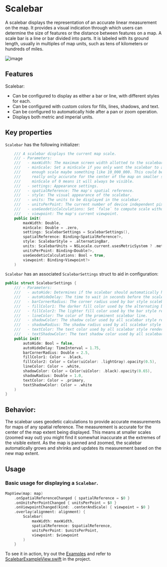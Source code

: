 # Scalebar

A scalebar displays the representation of an accurate linear measurement on the map. It provides a visual indication through which users can determine the size of features or the distance between features on a map. A scale bar is a line or bar divided into parts. It is labeled with its ground length, usually in multiples of map units, such as tens of kilometers or hundreds of miles. 

![image](https://user-images.githubusercontent.com/3998072/203605457-df6f845c-9245-4608-a61e-6d1e2e63a81b.png)

## Features

Scalebar:

- Can be configured to display as either a bar or line, with different styles for each.
- Can be configured with custom colors for fills, lines, shadows, and text.
- Can be configured to automatically hide after a pan or zoom operation.
- Displays both metric and imperial units.

## Key properties

`Scalebar` has the following initializer:

```swift
    /// A scalebar displays the current map scale.
    /// - Parameters:
    ///   - maxWidth: The maximum screen width allotted to the scalebar.
    ///   - minScale: Set a minScale if you only want the scalebar to appear when you reach a large
    ///     enough scale maybe something like 10_000_000. This could be useful because the scalebar is
    ///     really only accurate for the center of the map on smaller scales (when zoomed way out). A
    ///     minScale of 0 means it will always be visible.
    ///   - settings: Appearance settings.
    ///   - spatialReference: The map's spatial reference.
    ///   - style: The visual appearance of the scalebar.
    ///   - units: The units to be displayed in the scalebar.
    ///   - unitsPerPoint: The current number of device independent pixels to map display units.
    ///   - useGeodeticCalculations: Set `false` to compute scale without a geodesic curve.
    ///   - viewpoint: The map's current viewpoint.
    public init(
        maxWidth: Double,
        minScale: Double = .zero,
        settings: ScalebarSettings = ScalebarSettings(),
        spatialReference: Binding<SpatialReference?>,
        style: ScalebarStyle = .alternatingBar,
        units: ScalebarUnits = NSLocale.current.usesMetricSystem ? .metric : .imperial,
        unitsPerPoint: Binding<Double?>,
        useGeodeticCalculations: Bool = true,
        viewpoint: Binding<Viewpoint?>
    )
```

`Scalebar` has an associated `ScalebarSettings` struct to aid in configuration:

```swift
public struct ScalebarSettings {
    /// - Parameters:
    ///   - autoHide: Determines if the scalebar should automatically hide/show itself.
    ///   - autoHideDelay: The time to wait in seconds before the scalebar hides itself.
    ///   - barCornerRadius: The corner radius used by bar style scalebar renders.
    ///   - fillColor1: The darker fill color used by the alternating bar style render.
    ///   - fillColor2: The lighter fill color used by the bar style renders.
    ///   - lineColor: The color of the prominent scalebar line.
    ///   - shadowColor: The shadow color used by all scalebar style renders.
    ///   - shadowRadius: The shadow radius used by all scalebar style renders.
    ///   - textColor: The text color used by all scalebar style renders.
    ///   - textShadowColor: The text shadow color used by all scalebar style renders.
    public init(
        autoHide: Bool = false,
        autoHideDelay: TimeInterval = 1.75,
        barCornerRadius: Double = 2.5,
        fillColor1: Color = .black,
        fillColor2: Color = Color(uiColor: .lightGray).opacity(0.5),
        lineColor: Color = .white,
        shadowColor: Color = Color(uiColor: .black).opacity(0.65),
        shadowRadius: Double = 1.0,
        textColor: Color = .primary,
        textShadowColor: Color = .white
    )
}
```

## Behavior:

The scalebar uses geodetic calculations to provide accurate measurements for maps of any spatial reference. The measurement is accurate for the center of the map extent being displayed. This means at smaller scales (zoomed way out) you might find it somewhat inaccurate at the extremes of the visible extent. As the map is panned and zoomed, the scalebar automatically grows and shrinks and updates its measurement based on the new map extent.

## Usage

### Basic usage for displaying a `Scalebar`.

```swift
MapView(map: map)
    .onSpatialReferenceChanged { spatialReference = $0 }
    .onUnitsPerPointChanged { unitsPerPoint = $0 }
    .onViewpointChanged(kind: .centerAndScale) { viewpoint = $0 }
    .overlay(alignment: alignment) {
        Scalebar(
            maxWidth: maxWidth,
            spatialReference: $spatialReference,
            unitsPerPoint: $unitsPerPoint,
            viewpoint: $viewpoint
        )
    }
```

To see it in action, try out the [Examples](../../Examples) and refer to [ScalebarExampleView.swift](../../Examples/Examples/ScalebarExampleView.swift) in the project.
